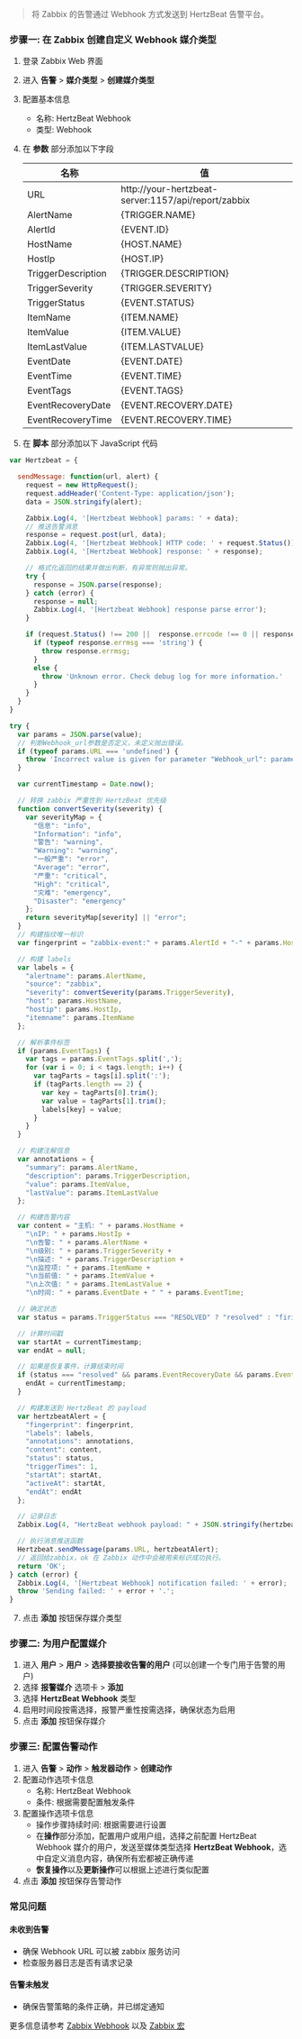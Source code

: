 >将 Zabbix 的告警通过 Webhook 方式发送到 HertzBeat 告警平台。

### 步骤一: 在 Zabbix 创建自定义 Webhook 媒介类型
1. 登录 Zabbix Web 界面
2. 进入 **告警** > **媒介类型** > **创建媒介类型**
3. 配置基本信息
    - 名称: HertzBeat Webhook
    - 类型: Webhook
4. 在 **参数** 部分添加以下字段

   | 名称 | 值 |
   |-----|-----|
   | URL | http://your-hertzbeat-server:1157/api/report/zabbix |
   | AlertName | {TRIGGER.NAME} |
   | AlertId | {EVENT.ID} |
   | HostName | {HOST.NAME} |
   | HostIp | {HOST.IP} |
   | TriggerDescription | {TRIGGER.DESCRIPTION} |
   | TriggerSeverity | {TRIGGER.SEVERITY} |
   | TriggerStatus | {EVENT.STATUS} |
   | ItemName | {ITEM.NAME} |
   | ItemValue | {ITEM.VALUE} |
   | ItemLastValue | {ITEM.LASTVALUE} |
   | EventDate | {EVENT.DATE} |
   | EventTime | {EVENT.TIME} |
   | EventTags | {EVENT.TAGS} |
   | EventRecoveryDate | {EVENT.RECOVERY.DATE} |
   | EventRecoveryTime | {EVENT.RECOVERY.TIME} |

5. 在 **脚本** 部分添加以下 JavaScript 代码
```javascript
var Hertzbeat = {

  sendMessage: function(url, alert) {
    request = new HttpRequest();
    request.addHeader('Content-Type: application/json');
    data = JSON.stringify(alert);

    Zabbix.Log(4, '[Hertzbeat Webhook] params: ' + data);
    // 推送告警消息
    response = request.post(url, data);
    Zabbix.Log(4, '[Hertzbeat Webhook] HTTP code: ' + request.Status());
    Zabbix.Log(4, '[Hertzbeat Webhook] response: ' + response);

    // 格式化返回的结果并做出判断，有异常则抛出异常。
    try {
      response = JSON.parse(response);
    } catch (error) {
      response = null;
      Zabbix.Log(4, '[Hertzbeat Webhook] response parse error');
    }

    if (request.Status() !== 200 ||  response.errcode !== 0 || response.errmsg !== 'ok') {
      if (typeof response.errmsg === 'string') {
        throw response.errmsg;
      }
      else {
        throw 'Unknown error. Check debug log for more information.'
      }
    }
  }
}

try {
  var params = JSON.parse(value);
  // 判断Webhook_url参数是否定义，未定义抛出错误。
  if (typeof params.URL === 'undefined') {
    throw 'Incorrect value is given for parameter "Webhook_url": parameter is missing';
  }

  var currentTimestamp = Date.now();

  // 转换 zabbix 严重性到 HertzBeat 优先级
  function convertSeverity(severity) {
    var severityMap = {
      "信息": "info",
      "Information": "info",
      "警告": "warning",
      "Warning": "warning",
      "一般严重": "error",
      "Average": "error",
      "严重": "critical",
      "High": "critical",
      "灾难": "emergency",
      "Disaster": "emergency"
    };
    return severityMap[severity] || "error";
  }
  // 构建指纹唯一标识
  var fingerprint = "zabbix-event:" + params.AlertId + "-" + params.HostName;

  // 构建 labels
  var labels = {
    "alertname": params.AlertName,
    "source": "zabbix",
    "severity": convertSeverity(params.TriggerSeverity),
    "host": params.HostName,
    "hostip": params.HostIp,
    "itemname": params.ItemName
  };

  // 解析事件标签
  if (params.EventTags) {
    var tags = params.EventTags.split(',');
    for (var i = 0; i < tags.length; i++) {
      var tagParts = tags[i].split(':');
      if (tagParts.length == 2) {
        var key = tagParts[0].trim();
        var value = tagParts[1].trim();
        labels[key] = value;
      }
    }
  }

  // 构建注解信息
  var annotations = {
    "summary": params.AlertName,
    "description": params.TriggerDescription,
    "value": params.ItemValue,
    "lastValue": params.ItemLastValue
  };

  // 构建告警内容
  var content = "主机: " + params.HostName +
    "\nIP: " + params.HostIp +
    "\n告警: " + params.AlertName +
    "\n级别: " + params.TriggerSeverity +
    "\n描述: " + params.TriggerDescription +
    "\n监控项: " + params.ItemName +
    "\n当前值: " + params.ItemValue +
    "\n上次值: " + params.ItemLastValue +
    "\n时间: " + params.EventDate + " " + params.EventTime;

  // 确定状态
  var status = params.TriggerStatus === "RESOLVED" ? "resolved" : "firing";

  // 计算时间戳
  var startAt = currentTimestamp;
  var endAt = null;

  // 如果是恢复事件，计算结束时间
  if (status === "resolved" && params.EventRecoveryDate && params.EventRecoveryTime) {
    endAt = currentTimestamp;
  }

  // 构建发送到 HertzBeat 的 payload
  var hertzbeatAlert = {
    "fingerprint": fingerprint,
    "labels": labels,
    "annotations": annotations,
    "content": content,
    "status": status,
    "triggerTimes": 1,
    "startAt": startAt,
    "activeAt": startAt,
    "endAt": endAt
  };

  // 记录日志
  Zabbix.Log(4, "HertzBeat webhook payload: " + JSON.stringify(hertzbeatAlert));

  // 执行消息推送函数
  Hertzbeat.sendMessage(params.URL, hertzbeatAlert);
  // 返回给zabbix，ok 在 Zabbix 动作中会被用来标识成功执行。
  return 'OK';
} catch (error) {
  Zabbix.Log(4, '[Hertzbeat Webhook] notification failed: ' + error);
  throw 'Sending failed: ' + error + '.';
}  
```
7. 点击 **添加** 按钮保存媒介类型

### 步骤二: 为用户配置媒介
1. 进入 **用户** > **用户** > **选择要接收告警的用户** (可以创建一个专门用于告警的用户)
2. 选择 **报警媒介** 选项卡 > **添加**
3. 选择 **HertzBeat Webhook** 类型 
4. 启用时间段按需选择，报警严重性按需选择，确保状态为启用
5. 点击 **添加** 按钮保存媒介

### 步骤三: 配置告警动作
1. 进入 **告警** > **动作** > **触发器动作** > **创建动作**
2. 配置动作选项卡信息
    - 名称: HertzBeat Webhook
    - 条件: 根据需要配置触发条件
3. 配置操作选项卡信息
    - 操作步骤持续时间: 根据需要进行设置
    - 在**操作**部分添加，配置用户或用户组，选择之前配置 HertzBeat Webhook 媒介的用户，发送至媒体类型选择 **HertzBeat Webhook**，选中自定义消息内容，确保所有宏都被正确传递
    - **恢复操作**以及**更新操作**可以根据上述进行类似配置
4. 点击 **添加** 按钮保存告警动作


### 常见问题

#### 未收到告警
- 确保 Webhook URL 可以被 zabbix 服务访问
- 检查服务器日志是否有请求记录

#### 告警未触发
- 确保告警策略的条件正确，并已绑定通知

更多信息请参考 [Zabbix Webhook](https://www.zabbix.com/documentation/current/manual/config/notifications/webhook) 以及 [Zabbix 宏](https://www.zabbix.com/documentation/current/zh/manual/appendix/macros)
